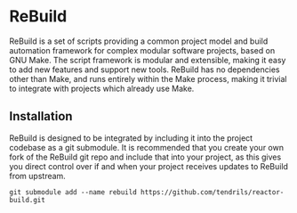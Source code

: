 # ReBuild
ReBuild is a set of scripts providing a common project model and build automation framework for complex modular software projects, based on GNU Make. The script framework is modular and extensible, making it easy to add new features and support new tools. ReBuild has no dependencies other than Make, and runs entirely within the Make process, making it trivial to integrate with projects which already use Make.

## Installation
ReBuild is designed to be integrated by including it into the project codebase as a git submodule. It is recommended that you create your own fork of the ReBuild git repo and include that into your project, as this gives you direct control over if and when your project receives updates to ReBuild from upstream.

```
git submodule add --name rebuild https://github.com/tendrils/reactor-build.git
```
